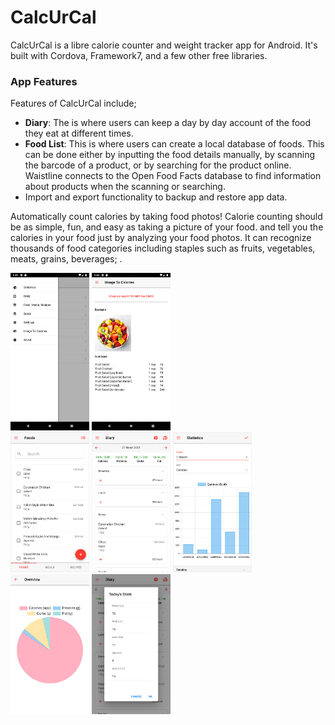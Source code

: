 # CalcUrCal

CalcUrCal is a libre calorie counter and weight tracker app for Android. It's built with Cordova, Framework7, and a few other free libraries.

### App Features
Features of CalcUrCal include;

- **Diary**: The is where users can keep a day by day account of the food they eat at different times.
- **Food List**: This is where users can create a local database of foods. This can be done either by inputting the food details manually, by scanning the barcode of a product, or by searching for the product online. Waistline connects to the Open Food Facts database to find information about products when the scanning or searching.
- Import and export functionality to backup and restore app data.

Automatically count calories by taking food photos! Calorie counting should be as simple, fun, and easy as taking a picture of your food. and tell you the calories in your food just by analyzing your food photos. It can recognize thousands of food categories including staples such as fruits, vegetables, meats, grains, beverages; .



<div>
  <img src="https://github.com/eng-abo/CalcUrCal/blob/main/images/screenshots/6.png" width="25%" height="25%" border="0">
<img src="https://github.com/eng-abo/CalcUrCal/blob/main/images/screenshots/7.png" width="25%" height="25%" border="0">
<br>
<img src="https://github.com/eng-abo/CalcUrCal/blob/main/images/screenshots/1.jpg" width="25%" height="25%" border="0">
<img src="https://github.com/eng-abo/CalcUrCal/blob/main/images/screenshots/2.jpg" width="25%" height="25%" border="0">
<img src="https://github.com/eng-abo/CalcUrCal/blob/main/images/screenshots/3.jpg" width="25%" height="25%" border="0">
<img src="https://github.com/eng-abo/CalcUrCal/blob/main/images/screenshots/4.jpg" width="25%" height="25%" border="0">
<img src="https://github.com/eng-abo/CalcUrCal/blob/main/images/screenshots/5.jpg" width="25%" height="25%" border="0">
</div>





